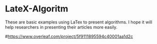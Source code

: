 # LateX-Algoritm

These are basic examples using LaTex to present algorithms. 
I hope it will help researchers in presenting their articles more easily.

#https://www.overleaf.com/project/5f9111895594c40001aa1d2c
